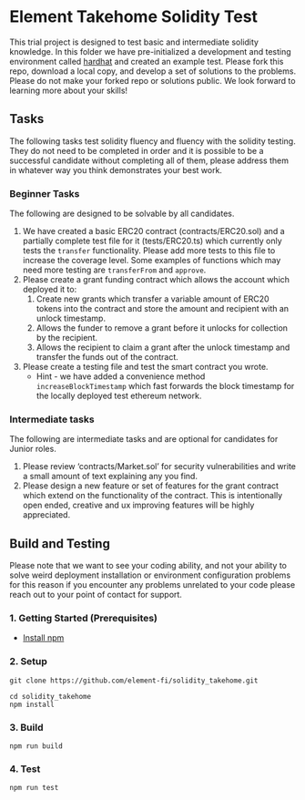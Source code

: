 # Element Takehome Solidity Test

This trial project is designed to test basic and intermediate solidity knowledge. In this folder we have pre-initialized a development and testing environment called [hardhat](https://hardhat.org/) and created an example test. Please fork this repo, download a local copy, and develop a set of solutions to the problems. Please do not make your forked repo or solutions public. We look forward to learning more about your skills!

## Tasks

The following tasks test solidity fluency and fluency with the solidity testing. They do not need to be completed in order and it is possible to be a successful candidate without completing all of them, please address them in whatever way you think demonstrates your best work.

### Beginner Tasks

The following are designed to be solvable by all candidates.

1) We have created a basic ERC20 contract (contracts/ERC20.sol) and a partially complete test file for it (tests/ERC20.ts) which currently only tests the `transfer` functionality. Please add more tests to this file to increase the coverage level. Some examples of functions which may need more testing are `transferFrom` and `approve`.
2) Please create a grant funding contract which allows the account which deployed it to:
    1) Create new grants which transfer a variable amount of ERC20 tokens into the contract and store the amount and recipient with an unlock timestamp.
    2) Allows the funder to remove a grant before it unlocks for collection by the recipient. 
    3) Allows the recipient to claim a grant after the unlock timestamp and transfer the funds out of the contract.
3) Please create a testing file and test the smart contract you wrote.
    * Hint - we have added a convenience method `increaseBlockTimestamp` which fast forwards the block timestamp for the locally deployed test ethereum network.

### Intermediate tasks

The following are intermediate tasks and are optional for candidates for Junior roles.

1) Please review ‘contracts/Market.sol’ for security vulnerabilities and write a small amount of text explaining any you find. 
2) Please design a new feature or set of features for the grant contract which extend on the functionality of the contract. This is intentionally open ended, creative and ux improving features will be highly appreciated.


## Build and Testing

Please note that we want to see your coding ability, and not your ability to solve weird deployment installation or environment configuration problems for this reason if you encounter any problems unrelated to your code please reach out to your point of contact for support.

### 1. Getting Started (Prerequisites)

- [Install npm](https://nodejs.org/en/download/)

### 2. Setup

```
git clone https://github.com/element-fi/solidity_takehome.git
```

```
cd solidity_takehome
npm install
```

### 3. Build

```
npm run build
```

### 4. Test

```
npm run test
```
